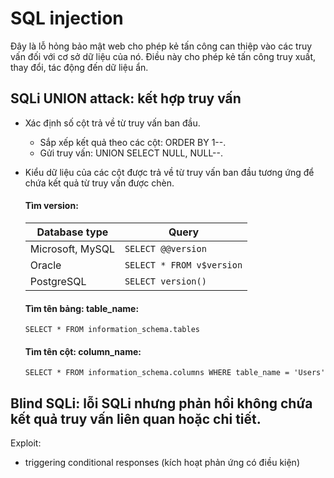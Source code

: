 # SQL injection

Đây là lỗ hỏng bảo mật web cho phép kẻ tấn công can thiệp vào các truy vấn đối với cơ sở dữ liệu của nó. Điều này cho phép kẻ tấn công truy xuất, thay đổi, tác động đến dữ liệu ẩn.

## SQLi UNION attack: kết hợp truy vấn

- Xác định số cột trả về từ truy vấn ban đầu.
    - Sắp xếp kết quả theo các cột: ORDER BY 1--.
    - Gửi truy vấn: UNION SELECT NULL, NULL--.
- Kiểu dữ liệu của các cột được trả về từ truy vấn ban đầu tương ứng để chứa kết quả từ truy vấn được chèn.

    #### Tìm version:
    
    | Database type | Query |
    | --- | --- |
    | Microsoft, MySQL | `SELECT @@version` |
    | Oracle | `SELECT * FROM v$version` |
    | PostgreSQL | `SELECT version()` |
    
    #### Tìm tên bảng: table_name:
    
    `SELECT * FROM information_schema.tables`
    
    #### Tìm tên cột: column_name:
    
    `SELECT * FROM information_schema.columns WHERE table_name = 'Users'`

## Blind SQLi: lỗi SQLi nhưng phản hồi không chứa kết quả truy vấn liên quan hoặc chi tiết.

Exploit:

- triggering conditional responses (kích hoạt phản ứng có điều kiện)
